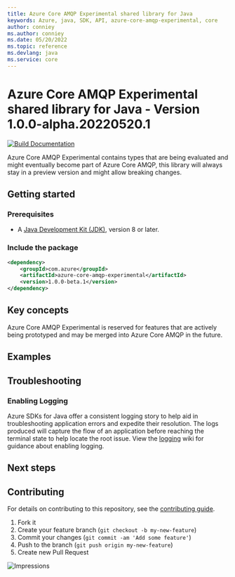 ```yaml
---
title: Azure Core AMQP Experimental shared library for Java
keywords: Azure, java, SDK, API, azure-core-amqp-experimental, core
author: conniey
ms.author: conniey
ms.date: 05/20/2022
ms.topic: reference
ms.devlang: java
ms.service: core
---
```

# Azure Core AMQP Experimental shared library for Java - Version 1.0.0-alpha.20220520.1 


[![Build Documentation](https://img.shields.io/badge/documentation-published-blue.svg)](https://azure.github.io/azure-sdk-for-java)

Azure Core AMQP Experimental contains types that are being evaluated and might eventually become part of Azure Core AMQP, this library will always stay in a preview version and might allow breaking changes.

## Getting started

### Prerequisites

- A [Java Development Kit (JDK)][jdk_link], version 8 or later.

### Include the package

[//]: # ({x-version-update-start;com.azure:azure-core-amqp-experimental;current})
```xml
<dependency>
    <groupId>com.azure</groupId>
    <artifactId>azure-core-amqp-experimental</artifactId>
    <version>1.0.0-beta.1</version>
</dependency>
```
[//]: # ({x-version-update-end})

## Key concepts

Azure Core AMQP Experimental is reserved for features that are actively being prototyped and may be merged into Azure Core AMQP in the future.

## Examples

## Troubleshooting

### Enabling Logging

Azure SDKs for Java offer a consistent logging story to help aid in troubleshooting application errors and expedite
their resolution. The logs produced will capture the flow of an application before reaching the terminal state to help
locate the root issue. View the [logging][logging] wiki for guidance about enabling logging.

## Next steps

## Contributing

For details on contributing to this repository, see the [contributing guide](https://github.com/Azure/azure-sdk-for-java/blob/main/CONTRIBUTING.md).

1. Fork it
1. Create your feature branch (`git checkout -b my-new-feature`)
1. Commit your changes (`git commit -am 'Add some feature'`)
1. Push to the branch (`git push origin my-new-feature`)
1. Create new Pull Request

<!-- Links -->
[logging]: https://github.com/Azure/azure-sdk-for-java/wiki/Logging-with-Azure-SDK
[jdk_link]: /java/azure/jdk/?view=azure-java-stable

![Impressions](https://azure-sdk-impressions.azurewebsites.net/api/impressions/azure-sdk-for-java%2Fsdk%2Fcore%2Fazure-core-amqp-experimental%2FREADME.png)

